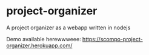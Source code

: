 # project-organizer

A project organizer as a webapp written in nodejs

Demo available herewwweee: https://scompo-project-organizer.herokuapp.com/

